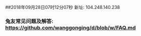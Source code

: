 ##2018年09月28日07时12分07秒 新址: 104.248.140.238
### 兔友常见问题及解答: https://github.com/wanggonging/d/blob/w/FAQ.md
